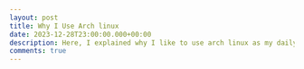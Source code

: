 ```yaml
---
layout: post
title: Why I Use Arch linux
date: 2023-12-28T23:00:00.000+00:00
description: Here, I explained why I like to use arch linux as my daily driver
comments: true
---
```


